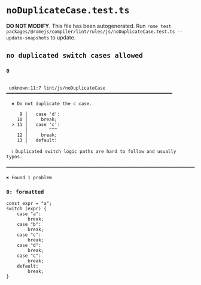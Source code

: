 # `noDuplicateCase.test.ts`

**DO NOT MODIFY**. This file has been autogenerated. Run `rome test packages/@romejs/compiler/lint/rules/js/noDuplicateCase.test.ts --update-snapshots` to update.

## `no duplicated switch cases allowed`

### `0`

```

 unknown:11:7 lint/js/noDuplicateCase ━━━━━━━━━━━━━━━━━━━━━━━━━━━━━━━━━━━━━━━━━━━━━━━━━━━━━━━━━━━━━━

  ✖ Do not duplicate the c case.

     9 │   case 'd':
    10 │     break;
  > 11 │   case 'c':
       │        ^^^
    12 │     break;
    13 │   default:

  ℹ Duplicated switch logic paths are hard to follow and usually typos.

━━━━━━━━━━━━━━━━━━━━━━━━━━━━━━━━━━━━━━━━━━━━━━━━━━━━━━━━━━━━━━━━━━━━━━━━━━━━━━━━━━━━━━━━━━━━━━━━━━━━

✖ Found 1 problem

```

### `0: formatted`

```
const expr = "a";
switch (expr) {
	case "a":
		break;
	case "b":
		break;
	case "c":
		break;
	case "d":
		break;
	case "c":
		break;
	default:
		break;
}

```
